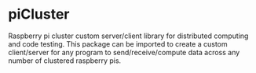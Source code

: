 # piCluster
Raspberry pi cluster custom server/client library for distributed computing and code testing. This package can be imported to create a custom client/server for any program to send/receive/compute data across any number of clustered raspberry pis.
